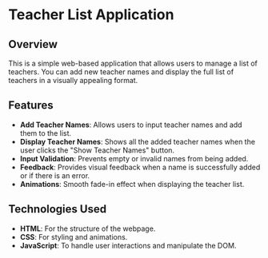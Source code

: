 # Teacher List Application

## Overview

This is a simple web-based application that allows users to manage a list of teachers. You can add new teacher names and display the full list of teachers in a visually appealing format. 

## Features

- **Add Teacher Names**: Allows users to input teacher names and add them to the list.
- **Display Teacher Names**: Shows all the added teacher names when the user clicks the "Show Teacher Names" button.
- **Input Validation**: Prevents empty or invalid names from being added.
- **Feedback**: Provides visual feedback when a name is successfully added or if there is an error.
- **Animations**: Smooth fade-in effect when displaying the teacher list.

## Technologies Used

- **HTML**: For the structure of the webpage.
- **CSS**: For styling and animations.
- **JavaScript**: To handle user interactions and manipulate the DOM.
